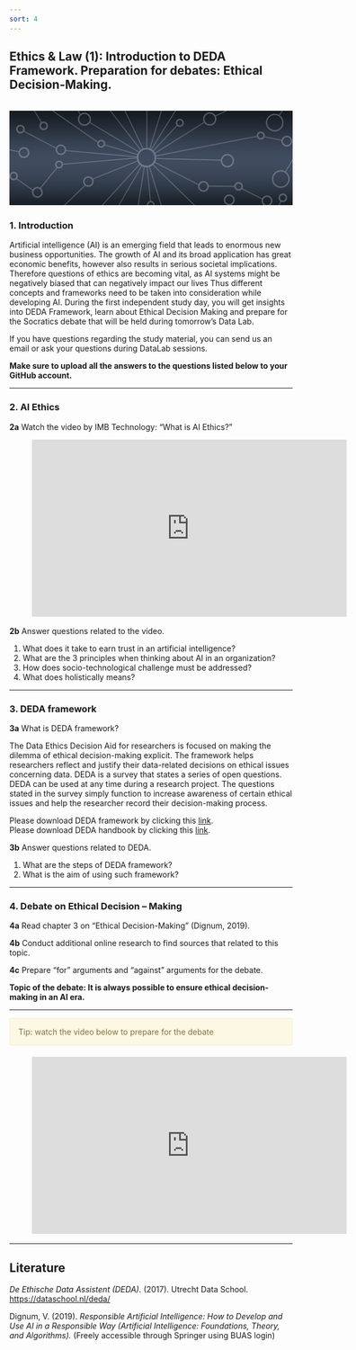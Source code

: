 ```yaml
---
sort: 4
---
```


## __Ethics & Law (1): Introduction to DEDA Framework. Preparation for debates: Ethical Decision-Making.__
\
<img src="./images/datalab_banner.jpg" alt="Books banner" width="600"/>

### 1. Introduction

Artificial intelligence (AI) is an emerging field that leads to enormous new business opportunities. The growth of AI and its broad application has great economic benefits, however also results in serious societal implications.   Therefore questions of ethics are becoming vital, as AI systems might be negatively biased that can negatively impact our lives Thus different concepts and frameworks need to be taken into consideration while developing AI.
During the first independent study day, you will get insights into DEDA Framework, learn about Ethical Decision Making and prepare for the Socratics debate that will be held during tomorrow’s Data Lab.

If you have questions regarding the study material, you can send us an email or ask your questions during DataLab sessions.

__Make sure to upload all the answers to the questions listed below to your GitHub account.__

***

### 2. AI Ethics

__2a__ Watch the video by IMB Technology:  “What is AI Ethics?”

<!-- blank line -->
<figure class="video_container">
<iframe width="560" height="315" src="https://www.youtube.com/embed/aGwYtUzMQUk?controls=0" title="YouTube video player" frameborder="0" allow="accelerometer; autoplay; clipboard-write; encrypted-media; gyroscope; picture-in-picture" allowfullscreen></iframe>
</figure>
<!-- blank line -->

__2b__ Answer questions related to the video.
1. What does it take to earn trust in an artificial intelligence?
2. What are the 3 principles when thinking about AI in an organization?
3. How does socio-technological challenge must be addressed?
4. What does holistically means?

***

### 3. DEDA framework

__3a__ What is DEDA framework?

The Data Ethics Decision Aid for researchers is focused on making the dilemma of ethical decision-making explicit. The framework helps researchers reflect and justify their data-related decisions on ethical issues concerning data. DEDA is a survey that states a series of open questions.  DEDA can be used at any time during a research project. The questions stated in the survey simply function to increase awareness of certain ethical issues and help the researcher record their decision-making process.

Please download DEDA framework by clicking this [link](.\images\DEDAWorksheet_ENG.pdf). <br>
Please download DEDA handbook by clicking this [link](.\images\DEDA-Handbook-ENG-V3.1-1.pdf).

__3b__ Answer questions related to DEDA.
1. What are the steps of DEDA framework?
2. What is the aim of using such framework?

***

### 4. Debate on Ethical Decision – Making

__4a__ Read chapter 3 on “Ethical Decision-Making” (Dignum, 2019).

__4b__ Conduct additional online research to find sources that related to this topic.

__4c__ Prepare “for” arguments and “against” arguments for the debate.

__Topic of the debate: It is always possible to ensure ethical decision-making in an AI era.__

***

<div style="padding: 15px; border: 1px solid transparent; border-color: transparent; margin-bottom: 20px; border-radius: 4px; color: #8a6d3b;; background-color: #fcf8e3; border-color: #faebcc;">
Tip: watch the video below to prepare for the debate
</div>

<!-- blank line -->
<figure class="video_container">
<iframe width="560" height="315" src="https://www.youtube.com/embed/9acJj-waXsY" title="YouTube video player" frameborder="0" allow="accelerometer; autoplay; clipboard-write; encrypted-media; gyroscope; picture-in-picture" allowfullscreen></iframe>
</figure>
<!-- blank line -->

***

## __Literature__
*De Ethische Data Assistent (DEDA).* (2017). Utrecht Data School. https://dataschool.nl/deda/

Dignum, V. (2019). *Responsible Artificial Intelligence: How to Develop and Use AI in a Responsible Way (Artificial Intelligence: Foundations, Theory, and Algorithms).* (Freely accessible through Springer using BUAS login)  
